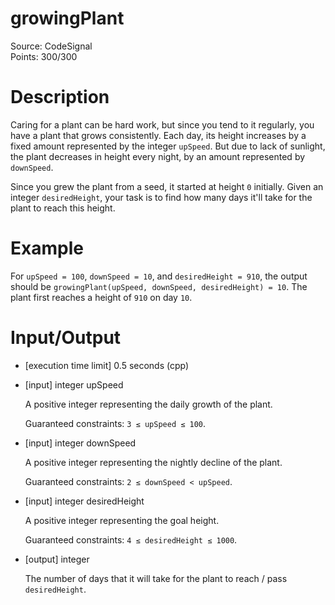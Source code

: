 # growingPlant
Source: CodeSignal <br>
Points: 300/300

# Description

Caring for a plant can be hard work, but since you tend to it regularly, you have a plant that grows consistently. Each day, its height increases by a fixed amount represented by the integer `upSpeed`. But due to lack of sunlight, the plant decreases in height every night, by an amount represented by `downSpeed`.

Since you grew the plant from a seed, it started at height `0` initially. Given an integer `desiredHeight`, your task is to find how many days it'll take for the plant to reach this height.

# Example

For `upSpeed = 100`, `downSpeed = 10`, and `desiredHeight = 910`, the output should be
`growingPlant(upSpeed, downSpeed, desiredHeight) = 10`.
The plant first reaches a height of `910` on day `10`.

# Input/Output

* [execution time limit] 0.5 seconds (cpp)

* [input] integer upSpeed

  A positive integer representing the daily growth of the plant.

  Guaranteed constraints:
  `3 ≤ upSpeed ≤ 100`.

* [input] integer downSpeed

  A positive integer representing the nightly decline of the plant.

  Guaranteed constraints:
  `2 ≤ downSpeed < upSpeed`.

* [input] integer desiredHeight

  A positive integer representing the goal height.

  Guaranteed constraints:
  `4 ≤ desiredHeight ≤ 1000`.

* [output] integer

  The number of days that it will take for the plant to reach / pass `desiredHeight`.
